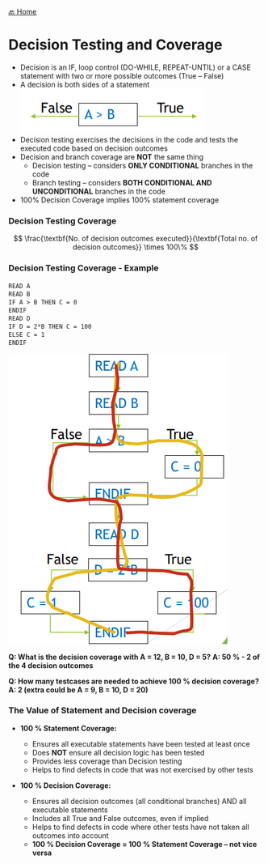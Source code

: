 [🔙 Home](../home.md)

# Decision Testing and Coverage

* Decision is an IF, loop control (DO-WHILE, REPEAT-UNTIL) or a CASE statement with two or more possible outcomes (True – False)
* A decision is both sides of a statement
![image6.png](assets/image6.png)
* Decision testing exercises the decisions in the code and tests the executed code based on decision outcomes
* Decision and branch coverage are **NOT** the same thing
  * Decision testing – considers **ONLY CONDITIONAL** branches in the code
  * Branch testing – considers **BOTH CONDITIONAL AND UNCONDITIONAL** branches in the code
* 100% Decision Coverage implies 100% statement coverage

### Decision Testing Coverage
$$
\frac{\textbf{No. of decision outcomes executed}}{\textbf{Total no. of decision outcomes}} \times 100\%
$$


### Decision Testing Coverage - Example
````
READ A
READ B
IF A > B THEN C = 0
ENDIF
READ D
IF D = 2*B THEN C = 100
ELSE C = 1
ENDIF
````
![image7.png](assets/image7.png)

**Q: What is the decision coverage with A = 12, B = 10, D = 5?**
**A: 50 % - 2 of the 4 decision outcomes**

**Q: How many testcases are needed to achieve 100 % decision coverage?**
**A: 2 (extra could be A = 9, B = 10, D = 20)**

### The Value of Statement and Decision coverage
* **100 % Statement Coverage:**
  * Ensures all executable statements have been tested at least once
  * Does **NOT** ensure all decision logic has been tested
  * Provides less coverage than Decision testing
  * Helps to find defects in code that was not exercised by other tests
  
* **100 % Decision Coverage:**
  * Ensures all decision outcomes (all conditional branches) AND all executable statements
  * Includes all True and False outcomes, even if implied
  * Helps to find defects in code where other tests have not taken all outcomes into account
  * **100 % Decision Coverage = 100 % Statement Coverage – not vice versa**